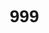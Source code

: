 # 999
<!DOCTYPE html>
<html lang="zh-CN">
<head>
    <meta charset="UTF-8">
    <meta name="viewport" content="width=device-width, initial-scale=1.0">
    <title>哪吒2之魔童闹海 - 拼音配对游戏</title>
    <style>
        * {
            margin: 0;
            padding: 0;
            box-sizing: border-box;
            font-family: 'Microsoft YaHei', sans-serif;
        }
        
        body {
            background: linear-gradient(135deg, #1a0a1e 0%, #3a0a2e 100%);
            min-height: 100vh;
            display: flex;
            justify-content: center;
            align-items: center;
            padding: 20px;
            color: #fff;
        }
        
        .container {
            width: 100%;
            max-width: 900px;
            background: rgba(20, 5, 25, 0.85);
            border-radius: 20px;
            box-shadow: 0 10px 30px rgba(255, 20, 60, 0.3);
            border: 2px solid #ff143c;
            overflow: hidden;
            padding: 20px;
            position: relative;
        }
        
        .header {
            text-align: center;
            padding: 20px;
            margin-bottom: 20px;
            position: relative;
        }
        
        .title {
            font-size: 2.8rem;
            color: #ffde00;
            text-shadow: 0 0 10px rgba(255, 20, 60, 0.8);
            margin-bottom: 10px;
            letter-spacing: 2px;
            font-weight: bold;
            background: linear-gradient(to right, #ffde00, #ff143c);
            -webkit-background-clip: text;
            background-clip: text;
            color: transparent;
        }
        
        .subtitle {
            font-size: 1.2rem;
            color: #ff8a8a;
            margin-bottom: 20px;
        }
        
        .game-container {
            display: flex;
            flex-direction: column;
            gap: 50px;
            padding: 20px;
        }
        
        .row {
            display: flex;
            justify-content: space-around;
            align-items: center;
            position: relative;
        }
        
        .animal {
            width: 120px;
            height: 120px;
            background: rgba(255, 222, 0, 0.1);
            border-radius: 50%;
            display: flex;
            flex-direction: column;
            justify-content: center;
            align-items: center;
            cursor: pointer;
            transition: all 0.3s ease;
            border: 2px solid #ff143c;
            position: relative;
            z-index: 2;
        }
        
        .animal:hover {
            transform: scale(1.1);
            background: rgba(255, 222, 0, 0.2);
            box-shadow: 0 0 15px rgba(255, 20, 60, 0.7);
        }
        
        .animal.selected {
            background: rgba(255, 222, 0, 0.3);
            box-shadow: 0 0 20px rgba(255, 20, 60, 0.9);
        }
        
        .animal img {
            width: 70px;
            height: 70px;
            object-fit: contain;
        }
        
        .animal-name {
            margin-top: 5px;
            font-size: 1rem;
            color: #ffde00;
            font-weight: bold;
        }
        
        .pinyin {
            width: 100px;
            height: 60px;
            background: rgba(255, 222, 0, 0.15);
            border: 2px solid #ff8a00;
            border-radius: 10px;
            display: flex;
            justify-content: center;
            align-items: center;
            font-size: 1.8rem;
            color: #fff;
            cursor: pointer;
            transition: all 0.3s ease;
            position: relative;
            z-index: 2;
        }
        
        .pinyin:hover {
            transform: scale(1.1);
            background: rgba(255, 222, 0, 0.3);
            box-shadow: 0 0 15px rgba(255, 138, 0, 0.7);
        }
        
        .pinyin.selected {
            background: rgba(255, 222, 0, 0.3);
            box-shadow: 0 0 20px rgba(255, 138, 0, 0.9);
        }
        
        .lines {
            position: absolute;
            top: 0;
            left: 0;
            width: 100%;
            height: 100%;
            pointer-events: none;
            z-index: 1;
        }
        
        .line {
            stroke: #ffde00;
            stroke-width: 3;
            stroke-dasharray: 10, 5;
        }
        
        .rules {
            background: rgba(10, 5, 15, 0.7);
            border: 1px solid #ff8a00;
            border-radius: 10px;
            padding: 20px;
            margin: 30px 0;
            color: #ffddaa;
            font-size: 1.1rem;
        }
        
        .rules h3 {
            color: #ffde00;
            text-align: center;
            margin-bottom: 15px;
            font-size: 1.5rem;
        }
        
        .rules ul {
            padding-left: 20px;
        }
        
        .rules li {
            margin-bottom: 10px;
            line-height: 1.5;
        }
        
        .score-container {
            text-align: center;
            font-size: 1.5rem;
            color: #ffde00;
            margin: 20px 0;
            padding: 15px;
            background: rgba(255, 20, 60, 0.2);
            border-radius: 10px;
            border: 1px solid #ff143c;
        }
        
        .nezhua-character {
            position: absolute;
            width: 180px;
            bottom: 20px;
            right: 20px;
            opacity: 0.7;
        }
        
        .fire {
            position: absolute;
            width: 100%;
            height: 20px;
            bottom: 0;
            left: 0;
            background: linear-gradient(to top, rgba(255, 60, 0, 0.6), transparent);
            z-index: 3;
        }
        
        @media (max-width: 768px) {
            .animal {
                width: 80px;
                height: 80px;
            }
            
            .animal img {
                width: 50px;
                height: 50px;
            }
            
            .pinyin {
                width: 70px;
                height: 50px;
                font-size: 1.4rem;
            }
            
            .title {
                font-size: 2rem;
            }
        }
    </style>
</head>
<body>
    <div class="container">
        <div class="header">
            <h1 class="title">哪吒2之魔童闹海</h1>
            <p class="subtitle">拼音配对游戏</p>
        </div>
        
        <div class="rules">
            <h3>Game Rules</h3>
            <ul>
                <li>The first row shows pictures of five animals: dragon, leopard, rat, tiger, ox</li>
                <li>The second row shows the pinyin of these animals: lóng, shǔ, bào, hǔ, niú</li>
                <li>Connect each picture to its corresponding pinyin by clicking on the animal first and then the pinyin</li>
                <li>Total score: 10 points (2 points for each correct match)</li>
                <li>Each wrong match will deduct 2 points</li>
                <li>You have only one chance - no restart allowed!</li>
            </ul>
        </div>
        
        <div class="score-container">
            Score: <span id="score">10</span>/10
        </div>
        
        <div class="game-container">
            <div class="row" id="animals-row">
                <div class="animal" data-animal="dragon">
                    <img src="data:image/svg+xml;utf8,<svg xmlns='http://www.w3.org/2000/svg' viewBox='0 0 100 100'><path d='M30,40 Q40,20 60,20 Q80,20 70,40 Q75,50 80,60 Q70,80 50,85 Q30,80 20,60 Q25,50 30,40 Z' fill='%2300a0ff'/><circle cx='40' cy='40' r='5' fill='white'/><circle cx='60' cy='40' r='5' fill='white'/><path d='M50,55 Q55,60 50,65 Q45,60 50,55 Z' fill='%23ff0000'/></svg>" alt="龙">
                    <div class="animal-name">龙</div>
                </div>
                <div class="animal" data-animal="leopard">
                    <img src="data:image/svg+xml;utf8,<svg xmlns='http://www.w3.org/2000/svg' viewBox='0 0 100 100'><path d='M20,40 Q30,20 70,20 Q80,40 75,60 Q70,80 50,85 Q30,80 25,60 Q20,50 20,40 Z' fill='%23ffaa00'/><circle cx='35' cy='40' r='5' fill='white'/><circle cx='65' cy='40' r='5' fill='white'/><path d='M50,55 Q55,60 50,65 Q45,60 50,55 Z' fill='%23000'/></svg>" alt="豹">
                    <div class="animal-name">豹</div>
                </div>
                <div class="animal" data-animal="rat">
                    <img src="data:image/svg+xml;utf8,<svg xmlns='http://www.w3.org/2000/svg' viewBox='0 0 100 100'><path d='M30,50 Q40,30 60,30 Q70,40 70,60 Q60,80 40,80 Q30,70 30,50 Z' fill='%23707070'/><circle cx='40' cy='45' r='4' fill='white'/><circle cx='60' cy='45' r='4' fill='white'/><path d='M50,60 Q55,65 50,70 Q45,65 50,60 Z' fill='%23ff0000'/><path d='M75,45 Q80,40 85,45 Q80,50 75,45 Z' fill='%23707070'/></svg>" alt="鼠">
                    <div class="animal-name">鼠</div>
                </div>
                <div class="animal" data-animal="tiger">
                    <img src="data:image/svg+xml;utf8,<svg xmlns='http://www.w3.org/2000/svg' viewBox='0 0 100 100'><path d='M20,40 Q30,20 70,20 Q80,40 75,60 Q70,80 50,85 Q30,80 25,60 Q20,50 20,40 Z' fill='%23ffaa00'/><circle cx='35' cy='40' r='5' fill='white'/><circle cx='65' cy='40' r='5' fill='white'/><path d='M50,55 Q55,60 50,65 Q45,60 50,55 Z' fill='%23000'/><path d='M20,30 Q15,25 20,20 Q25,25 20,30 Z' fill='%23ffaa00'/><path d='M80,30 Q85,25 80,20 Q75,25 80,30 Z' fill='%23ffaa00'/></svg>" alt="虎">
                    <div class="animal-name">虎</div>
                </div>
                <div class="animal" data-animal="ox">
                    <img src="data:image/svg+xml;utf8,<svg xmlns='http://www.w3.org/2000/svg' viewBox='0 0 100 100'><path d='M30,50 Q40,30 60,30 Q70,40 70,60 Q60,80 40,80 Q30,70 30,50 Z' fill='%23705030'/><circle cx='40' cy='45' r='4' fill='white'/><circle cx='60' cy='45' r='4' fill='white'/><path d='M50,60 Q55,65 50,70 Q45,65 50,60 Z' fill='%23000'/><path d='M25,40 Q20,35 25,30 Q30,35 25,40 Z' fill='%23705030'/><path d='M75,40 Q80,35 75,30 Q70,35 75,40 Z' fill='%23705030'/></svg>" alt="牛">
                    <div class="animal-name">牛</div>
                </div>
            </div>
            
            <div class="row" id="pinyin-row">
                <div class="pinyin" data-pinyin="shǔ">shǔ</div>
                <div class="pinyin" data-pinyin="hǔ">hǔ</div>
                <div class="pinyin" data-pinyin="lóng">lóng</div>
                <div class="pinyin" data-pinyin="niú">niú</div>
                <div class="pinyin" data-pinyin="bào">bào</div>
            </div>
            
            <svg class="lines" id="lines-svg"></svg>
        </div>
        
        <img class="nezhua-character" src="data:image/svg+xml;utf8,<svg xmlns='http://www.w3.org/2000/svg' viewBox='0 0 200 300'><path d='M100,50 Q120,30 140,50 Q160,70 150,100 Q140,130 120,140 Q100,150 80,140 Q60,130 50,100 Q40,70 60,50 Q80,30 100,50 Z' fill='%23ff0000'/><path d='M100,150 L100,250 Q90,270 110,270 Q130,270 120,250 L120,150 Z' fill='%23ff0000'/><path d='M60,120 Q40,110 40,90 Q50,70 70,80 Q90,90 80,110 Q70,130 60,120 Z' fill='%23fff'/><path d='M140,120 Q160,110 160,90 Q150,70 130,80 Q110,90 120,110 Q130,130 140,120 Z' fill='%23fff'/><path d='M80,180 Q70,200 90,210 Q100,220 110,210 Q130,200 120,180 Z' fill='%23ffcc00'/><path d='M50,60 Q60,40 80,30' stroke='%23ffcc00' stroke-width='5' fill='none'/><path d='M150,60 Q140,40 120,30' stroke='%23ffcc00' stroke-width='5' fill='none'/></svg>" alt="哪吒">
        
        <div class="fire"></div>
    </div>

    <script>
        document.addEventListener('DOMContentLoaded', () => {
            const animalsRow = document.getElementById('animals-row');
            const pinyinRow = document.getElementById('pinyin-row');
            const linesSvg = document.getElementById('lines-svg');
            const scoreDisplay = document.getElementById('score');
            
            let selectedAnimal = null;
            let selectedPinyin = null;
            let score = 10;
            let connections = 0;
            const maxConnections = 5;
            
            // 动物与拼音的对应关系
            const animalToPinyin = {
                'dragon': 'lóng',
                'leopard': 'bào',
                'rat': 'shǔ',
                'tiger': 'hǔ',
                'ox': 'niú'
            };
            
            // 添加动物点击事件
            animalsRow.querySelectorAll('.animal').forEach(animal => {
                animal.addEventListener('click', () => {
                    if (animal.classList.contains('connected')) return;
                    
                    // 清除之前的选择
                    if (selectedAnimal) {
                        selectedAnimal.classList.remove('selected');
                    }
                    
                    // 选择当前动物
                    animal.classList.add('selected');
                    selectedAnimal = animal;
                    
                    // 如果拼音已选择，创建连线
                    if (selectedPinyin) {
                        createConnection();
                    }
                });
            });
            
            // 添加拼音点击事件
            pinyinRow.querySelectorAll('.pinyin').forEach(pinyin => {
                pinyin.addEventListener('click', () => {
                    if (pinyin.classList.contains('connected')) return;
                    
                    // 清除之前的选择
                    if (selectedPinyin) {
                        selectedPinyin.classList.remove('selected');
                    }
                    
                    // 选择当前拼音
                    pinyin.classList.add('selected');
                    selectedPinyin = pinyin;
                    
                    // 如果动物已选择，创建连线
                    if (selectedAnimal) {
                        createConnection();
                    }
                });
            });
            
            // 创建连线
            function createConnection() {
                if (!selectedAnimal || !selectedPinyin) return;
                
                // 获取位置
                const animalRect = selectedAnimal.getBoundingClientRect();
                const pinyinRect = selectedPinyin.getBoundingClientRect();
                const svgRect = linesSvg.getBoundingClientRect();
                
                const x1 = animalRect.left + animalRect.width/2 - svgRect.left;
                const y1 = animalRect.top + animalRect.height - svgRect.top;
                const x2 = pinyinRect.left + pinyinRect.width/2 - svgRect.left;
                const y2 = pinyinRect.top - svgRect.top;
                
                // 创建SVG连线
                const line = document.createElementNS('http://www.w3.org/2000/svg', 'line');
                line.setAttribute('x1', x1);
                line.setAttribute('y1', y1);
                line.setAttribute('x2', x2);
                line.setAttribute('y2', y2);
                line.setAttribute('class', 'line');
                
                // 检查答案是否正确
                const animalType = selectedAnimal.dataset.animal;
                const pinyinValue = selectedPinyin.dataset.pinyin;
                const isCorrect = animalToPinyin[animalType] === pinyinValue;
                
                // 设置线条颜色
                line.setAttribute('stroke', isCorrect ? '#00ff00' : '#ff0000');
                
                linesSvg.appendChild(line);
                
                // 标记已连接
                selectedAnimal.classList.add('connected');
                selectedPinyin.classList.add('connected');
                selectedAnimal.classList.remove('selected');
                selectedPinyin.classList.remove('selected');
                
                // 更新分数
                if (!isCorrect) {
                    score = Math.max(0, score - 2);
                    scoreDisplay.textContent = score;
                }
                
                // 重置选择
                selectedAnimal = null;
                selectedPinyin = null;
                
                // 增加连接计数
                connections++;
                
                // 检查游戏是否结束
                if (connections === maxConnections) {
                    setTimeout(() => {
                        let message;
                        if (score === 10) {
                            message = "恭喜！满分！哪吒为你骄傲！";
                        } else if (score >= 6) {
                            message = `干得好！得分：${score}/10`;
                        } else {
                            message = `加油！得分：${score}/10，下次会更好！`;
                        }
                        
                        alert(`游戏结束！\n${message}`);
                    }, 500);
                }
            }
        });
    </script>
</body>
</html>
